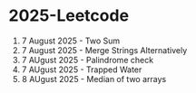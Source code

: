 # 2025-Leetcode
1. 7 August 2025 - Two Sum
2. 7 August 2025 - Merge Strings Alternatively
3. 7 AUgust 2025 - Palindrome check
4. 7 AUgust 2025 - Trapped Water
5. 8 AUgust 2025 - Median of two arrays
